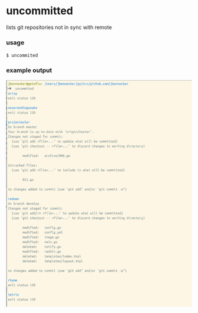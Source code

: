 # uncommitted

lists git repositories not in sync with remote

### usage

    $ uncommited

### example output

![](screenshot.png)
